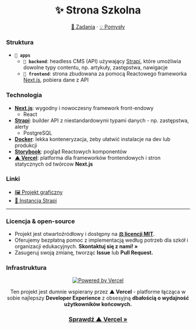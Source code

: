 <h1 align="center">✨ Strona Szkolna</h1>
  <p align="center">
    <a href="https://github.com/ElektronPlus/school-website/projects/1">🎯 Zadania</a> ·
  <a href="https://github.com/ElektronPlus/school-website/projects/2">💡 Pomysły</a>
</p>

### Struktura
- **`📁 apps`**
  - **`📁 backend`**: headless CMS (API) używający [Strapi](https://strapi.com/), które umożliwia dowolne typy contentu, np. artykuły, zastępstwa, nawigacje
  - **`📁 frontend`**: strona zbudowana za pomocą Reactowego frameworka [Next.js](https://nextjs.org/), pobiera dane z API

### Technologia
- [**Next.js**](https://nextjs.org/): wygodny i nowoczesny framework front-endowy
  - React
- [**Strapi**](https://strapi.io/): builder API z niestandardowymi typami danych - np. zastępstwa, alerty
  - PostgreSQL
- [**Docker**](https://www.docker.com/): lekka konteneryzacja, żeby ułatwić instalacje na dev lub produkcji
- [**Storybook**](https://storybook.js.org/): pogląd Reactowych komponentów
- [**▲ Vercel**](https://vercel.com): platforma dla frameworków frontendowych i stron statycznych od twórcow **Next.js**

### Linki
- [🖼 Projekt graficzny](https://www.figma.com/file/q12uPmoO5j5LdxRQhHIIGe/Elektronik?node-id=0%3A1)
- [📰 Instancja Strapi](https://strapi.elektronplus.pl)

---


### Licencja & open-source

- Projekt jest otwartoźródłowy i dostępny na [**⚖ licencji MIT**](https://github.com/ElektronPlus/school-website/blob/main/LICENSE).
- Oferujemy bezpłatną pomoc z implementacją według potrzeb dla szkół i organizacji edukacyjnych. **Skontaktuj się z nami! »**
- Zasugeruj swoją zmianę, tworząc **Issue** lub **Pull Request.**

### Infrastruktura

<div align="center">

<a href="https://vercel.com/?utm_source=ElektronPlus&utm_campaign=oss"><img alt="Powered by Vercel" src="https://user-images.githubusercontent.com/61631665/169044158-83a61052-64a9-443d-8676-bddba0e45c7e.png"></a>
<br>
  

Ten projekt jest dumnie wspierany przez **▲ Vercel** - platforme łącząca w sobie najlepszy **Developer Experience** z obsesyjną **dbałością o wydajność użytkowników końcowych.**
  
  <a href="https://vercel.com/?utm_source=ElektronPlus&utm_campaign=oss"><h3>Sprawdź ▲ Vercel »</h3></a>
  

</div>

<br>
